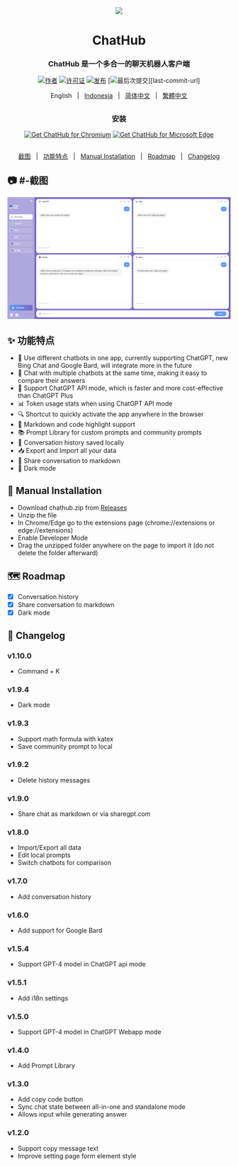 <p align="center">
    <img src="./src/assets/icon.png" width="150">
</p>

<h1 align="center">ChatHub</h1>

<div align="center">

### ChatHub 是一个多合一的聊天机器人客户端

[![作者][作者-image]][作者-url]
[![许可证][许可证-image]][许可证-url]
[![发布][发布-image]][发布-url]
[![最后次提交][最后次提交-image]][last-commit-url]    
    
English &nbsp;&nbsp;|&nbsp;&nbsp; [Indonesia](README_IN.md) &nbsp;&nbsp;|&nbsp;&nbsp; [简体中文](README_ZH-CN.md) &nbsp;&nbsp;|&nbsp;&nbsp; [繁體中文](README_ZH-TW.md)

##    
    
### 安装
    
<a href="https://chrome.google.com/webstore/detail/chathub-all-in-one-chatbo/iaakpnchhognanibcahlpcplchdfmgma?utm_source=website"><img src="https://user-images.githubusercontent.com/585534/107280622-91a8ea80-6a26-11eb-8d07-77c548b28665.png" alt="Get ChatHub for Chromium"></a>
<a href="https://microsoftedge.microsoft.com/addons/detail/chathub-allinone-chat/kdlmggoacmfoombiokflpeompajfljga"><img src="https://user-images.githubusercontent.com/585534/107280673-a5ece780-6a26-11eb-9cc7-9fa9f9f81180.png" alt="Get ChatHub for Microsoft Edge"></a>
    
##

[截图](#-截图) &nbsp;&nbsp;|&nbsp;&nbsp; [功能特点](#-功能特点) &nbsp;&nbsp;|&nbsp;&nbsp; [Manual Installation](#-manual-installation) &nbsp;&nbsp;|&nbsp;&nbsp; [Roadmap](#%EF%B8%8F-roadmap) &nbsp;&nbsp;|&nbsp;&nbsp; [Changelog](#-Changelog)

[作者-image]: https://img.shields.io/badge/author-wong2-blue.svg
[作者-url]: https://github.com/wong2
    
[许可证-image]: https://img.shields.io/github/license/chathub-dev/chathub?color=blue
[许可证-url]: https://github.com/chathub-dev/chathub/blob/main/LICENSE

[发布-image]: https://img.shields.io/github/v/release/chathub-dev/chathub?color=blue
[发布-url]: https://github.com/chathub-dev/chathub/releases/latest
   
[最后次提交-image]: https://img.shields.io/github/last-commit/chathub-dev/chathub?label=last%20commit
[最后次提交-url]: https://github.com/chathub-dev/chathub/commits

</div>

##

## 📷 #-截图

![#-截图](screenshots/extension.png?raw=true)

## ✨ 功能特点

- 🤖 Use different chatbots in one app, currently supporting ChatGPT, new Bing Chat and Google Bard, will integrate more in the future
- 💬 Chat with multiple chatbots at the same time, making it easy to compare their answers
- 🚀 Support ChatGPT API mode, which is faster and more cost-effective than ChatGPT Plus
- 📊 Token usage stats when using ChatGPT API mode
- 🔍 Shortcut to quickly activate the app anywhere in the browser
- 🎨 Markdown and code highlight support
- 📚 Prompt Library for custom prompts and community prompts
- 💾 Conversation history saved locally
- 📥 Export and Import all your data
- 🔗 Share conversation to markdown
- 🌙 Dark mode

## 🔧 Manual Installation

- Download chathub.zip from [Releases](https://github.com/chathub-dev/chathub/releases)
- Unzip the file
- In Chrome/Edge go to the extensions page (chrome://extensions or edge://extensions)
- Enable Developer Mode
- Drag the unzipped folder anywhere on the page to import it (do not delete the folder afterward)

## 🗺️ Roadmap

- [x] Conversation history
- [x] Share conversation to markdown
- [x] Dark mode

## 📜 Changelog

### v1.10.0

- Command + K

### v1.9.4

- Dark mode

### v1.9.3

- Support math formula with katex
- Save community prompt to local

### v1.9.2

- Delete history messages

### v1.9.0

- Share chat as markdown or via sharegpt.com

### v1.8.0

- Import/Export all data
- Edit local prompts
- Switch chatbots for comparison

### v1.7.0

- Add conversation history

### v1.6.0

- Add support for Google Bard

### v1.5.4

- Support GPT-4 model in ChatGPT api mode

### v1.5.1

- Add i18n settings

### v1.5.0

- Support GPT-4 model in ChatGPT Webapp mode

### v1.4.0

- Add Prompt Library

### v1.3.0

- Add copy code button
- Sync chat state between all-in-one and standalone mode
- Allows input while generating answer

### v1.2.0

- Support copy message text
- Improve setting page form element style
